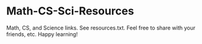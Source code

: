 # Math-CS-Sci-Resources
Math, CS, and Science links. See resources.txt.
Feel free to share with your friends, etc.
Happy learning!

